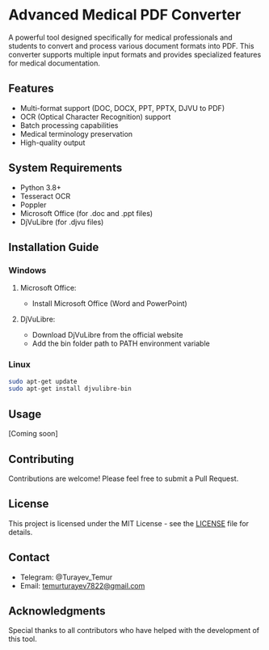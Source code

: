 # Advanced Medical PDF Converter

A powerful tool designed specifically for medical professionals and students to convert and process various document formats into PDF. This converter supports multiple input formats and provides specialized features for medical documentation.

## Features
- Multi-format support (DOC, DOCX, PPT, PPTX, DJVU to PDF)
- OCR (Optical Character Recognition) support
- Batch processing capabilities
- Medical terminology preservation
- High-quality output

## System Requirements
- Python 3.8+
- Tesseract OCR
- Poppler
- Microsoft Office (for .doc and .ppt files)
- DjVuLibre (for .djvu files)

## Installation Guide

### Windows
1. Microsoft Office:
   - Install Microsoft Office (Word and PowerPoint)
   
2. DjVuLibre:
   - Download DjVuLibre from the official website
   - Add the bin folder path to PATH environment variable

### Linux
```bash
sudo apt-get update
sudo apt-get install djvulibre-bin
```

## Usage
[Coming soon]

## Contributing
Contributions are welcome! Please feel free to submit a Pull Request.

## License
This project is licensed under the MIT License - see the [LICENSE](LICENSE) file for details.

## Contact
- Telegram: @Turayev_Temur
- Email: temurturayev7822@gmail.com

## Acknowledgments
Special thanks to all contributors who have helped with the development of this tool.